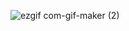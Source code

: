 ![ezgif com-gif-maker (2)](https://user-images.githubusercontent.com/18434405/208100170-3db83c79-1148-4f1c-82b7-9feea21c1ec7.gif)

<!--
**Hiccup246/Hiccup246** is a ✨ _special_ ✨ repository because its `README.md` (this file) appears on your GitHub profile.
